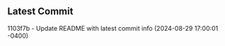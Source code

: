 
## Latest Commit
1103f7b - Update README with latest commit info (2024-08-29 17:00:01 -0400) <Yunxi-Zhou>
